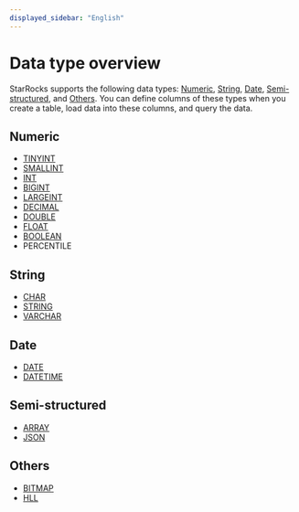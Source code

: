 ```yaml
---
displayed_sidebar: "English"
---
```


# Data type overview

StarRocks supports the following data types: [Numeric](#numeric), [String](#string), [Date](#date), [Semi-structured](#semi-structured), and [Others](#others). You can define columns of these types when you create a table, load data into these columns, and query the data.

## Numeric

- [TINYINT](../data-types/TINYINT.md)
- [SMALLINT](../data-types/SMALLINT.md)
- [INT](../data-types/INT.md)
- [BIGINT](../data-types/BIGINT.md)
- [LARGEINT](../data-types/LARGEINT.md)
- [DECIMAL](../data-types/DECIMAL.md)
- [DOUBLE](../data-types/DOUBLE.md)
- [FLOAT](../data-types/FLOAT.md)
- [BOOLEAN](../data-types/BOOLEAN.md)
- PERCENTILE

## String

- [CHAR](../data-types/CHAR.md)
- [STRING](../data-types/STRING.md)
- [VARCHAR](../data-types/VARCHAR.md)

## Date

- [DATE](../data-types/DATE.md)
- [DATETIME](../data-types/DATETIME.md)

## Semi-structured

- [ARRAY](../data-types/Array.md)
- [JSON](../data-types/JSON.md)

## Others

- [BITMAP](../data-types/BITMAP.md)
- [HLL](../data-types/HLL.md)
